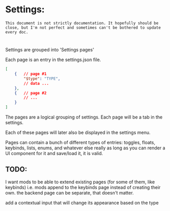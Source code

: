 # Settings:

    This document is not strictly documentation. It hopefully should be close, but I'm not perfect and sometimes can't be bothered to update every doc.
#

Settings are grouped into 'Settings pages'

Each page is an entry in the settings.json file.

```json
[
    {   // page #1
        "$type": "TYPE",
        // data ...
    },
    {   // page #2
        // ...
    }
]
```

The pages are a logical grouping of settings.
Each page will be a tab in the settings.

Each of these pages will later also be displayed in the settings menu.

Pages can contain a bunch of different types of entries: toggles, floats, keybinds, lists, enums, and whatever else really
as long as you can render a UI component for it and save/load it, it is valid.



## TODO:

I want mods to be able to extend existing pages (for some of them, like keybinds)
i.e. mods append to the keybinds page instead of creating their own.
the backend page can be separate, that doesn't matter.



add a contextual input that will change its appearance based on the type



